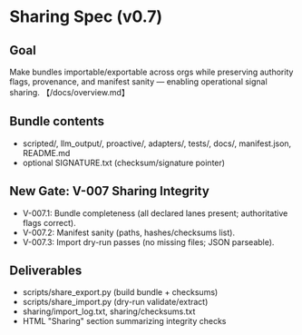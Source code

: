 # Sharing Spec (v0.7)

## Goal
Make bundles importable/exportable across orgs while preserving authority flags, provenance, and manifest sanity — enabling operational signal sharing. 【/docs/overview.md】

## Bundle contents
- scripted/, llm_output/, proactive/, adapters/, tests/, docs/, manifest.json, README.md
- optional SIGNATURE.txt (checksum/signature pointer)

## New Gate: V-007 Sharing Integrity
- V-007.1: Bundle completeness (all declared lanes present; authoritative flags correct).
- V-007.2: Manifest sanity (paths, hashes/checksums list).
- V-007.3: Import dry-run passes (no missing files; JSON parseable).

## Deliverables
- scripts/share_export.py (build bundle + checksums)
- scripts/share_import.py (dry-run validate/extract)
- sharing/import_log.txt, sharing/checksums.txt
- HTML "Sharing" section summarizing integrity checks